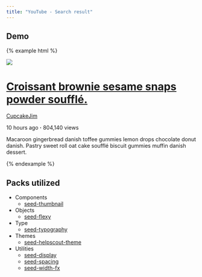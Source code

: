 ```yaml
---
title: "YouTube - Search result"
---
```


## Demo

{% example html %}
<div class="o-flexy o-flexy--top">
  <div class="o-flexy__item u-mrg-r-4">
    <div class="u-width-fx-3 u-width-fx-4@lg">
      <a href="#" class="c-thumbnail">
        <img src="/seed/images/examples/cupcake.jpg" class="c-thumbnail__image">
      </a>
    </div>
  </div>
  <div class="o-flexy__block">
    <h1 class="tx-h5 tx-600 u-mrg-b-0">
      <a href="#" class="u-d-block">
        Croissant brownie sesame snaps powder soufflé.
      </a>
    </h1>
    <div class="tx-sm t-tx-charcoal-300">
      <p class="u-mrg-0">
        <a href="#" class="t-tx-charcoal-300">
          CupcakeJim
        </a>
      </p>
      <p class="u-mrg-0">
        10 hours ago <strong>&middot;</strong> 804,140 views
      </p>
      <p class="u-mrg-0">
        Macaroon gingerbread danish toffee gummies lemon drops chocolate donut danish. Pastry sweet roll oat cake soufflé biscuit gummies muffin danish dessert.
      </p>
    </div>
  </div>
</div>
{% endexample %}


## Packs utilized

* Components
  * [seed-thumbnail](/seed/packs/seed-thumbnail)
* Objects
  * [seed-flexy](/seed/packs/seed-flexy)
* Type
  * [seed-typography](/seed/packs/seed-typography)
* Themes
  * [seed-helpscout-theme](/seed/packs/seed-helpscout-theme)
* Utilities
  * [seed-display](/seed/packs/seed-display)
  * [seed-spacing](/seed/packs/seed-spacing)
  * [seed-width-fx](/seed/packs/seed-width-fx)
